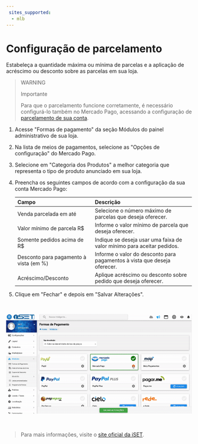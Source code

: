 ```yaml
---
 sites_supported:
  - mlb
---
```


# Configuração de parcelamento

Estabeleça a quantidade máxima ou mínima de parcelas e a aplicação de acréscimo ou desconto sobre as parcelas em sua loja.

> WARNING
>
> Importante
>
> Para que o parcelamento funcione corretamente, é necessário configurá-lo também no Mercado Pago, acessando a configuração de [parcelamento de sua conta](#bookmark_configurando_o_parcelamento_em_sua_conta_do_mercado_pago).

1. Acesse "Formas de pagamento" da seção Módulos do painel administrativo de sua loja.
2. Na lista de meios de pagamentos, selecione as "Opções de configuração" do Mercado Pago.
3. Selecione em "Categoria dos Produtos" a melhor categoria que representa o tipo de produto anunciado em sua loja.
4. Preencha os seguintes campos de acordo com a configuração da sua conta Mercado Pago:

    | Campo | Descrição |
    | --- | --- |
    | Venda parcelada em até | Selecione o número máximo de parcelas que deseja oferecer. |
    | Valor mínimo de parcela R$ | Informe o valor mínimo de parcela que deseja oferecer. |
    | Somente pedidos acima de R$ | Indique se deseja usar uma faixa de valor mínimo para aceitar pedidos. |
    | Desconto para pagamento à vista (em %) | Informe o valor do desconto para pagamentos à vista que deseja oferecer. |
    | Acréscimo/Desconto | Aplique acréscimo ou desconto sobre pedido que deseja oferecer. |

5. Clique em "Fechar" e depois em "Salvar Alterações".
<p>&nbsp;</p>

![Payments Connect - iSET](/images/iset/iset_configuration_installments_6.gif)
<p>&nbsp;</p>

<!-- -->
> Para mais informações, visite o [site oficial da iSET](https://www.iset.com.br/).